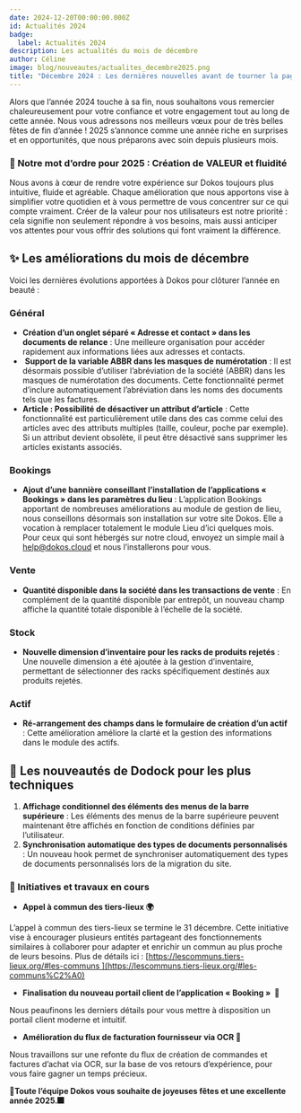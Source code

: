 ```yaml
---
date: 2024-12-20T00:00:00.000Z
id: Actualités 2024
badge:
  label: Actualités 2024
description: Les actualités du mois de décembre
author: Céline
image: blog/nouveautes/actualites_decembre2025.png
title: "Décembre 2024 : Les dernières nouvelles avant de tourner la page vers 2025."
---
```


Alors que l’année 2024 touche à sa fin, nous souhaitons vous remercier chaleureusement pour votre confiance et votre engagement tout au long de cette année. Nous vous adressons nos meilleurs vœux pour de très belles fêtes de fin d’année ! 2025 s’annonce comme une année riche en surprises et en opportunités, que nous préparons avec soin depuis plusieurs mois.

### **🎯 Notre mot d’ordre pour 2025 : Création de VALEUR et fluidité**

Nous avons à cœur de rendre votre expérience sur Dokos toujours plus intuitive, fluide et agréable. Chaque amélioration que nous apportons vise à simplifier votre quotidien et à vous permettre de vous concentrer sur ce qui compte vraiment. Créer de la valeur pour nos utilisateurs est notre priorité : cela signifie non seulement répondre à vos besoins, mais aussi anticiper vos attentes pour vous offrir des solutions qui font vraiment la différence.

## **✨ Les améliorations du mois de décembre**

Voici les dernières évolutions apportées à Dokos pour clôturer l’année en beauté :

### **Général**

- **Création d’un onglet séparé « Adresse et contact » dans les documents de relance** : Une meilleure organisation pour accéder rapidement aux informations liées aux adresses et contacts.
-  **Support de la variable ABBR dans les masques de numérotation** : Il est désormais possible d’utiliser l’abréviation de la société (ABBR) dans les masques de numérotation des documents. Cette fonctionnalité permet d’inclure automatiquement l’abréviation dans les noms des documents tels que les factures.
- **Article : Possibilité de désactiver un attribut d’article** : Cette fonctionnalité est particulièrement utile dans des cas comme celui des articles avec des attributs multiples (taille, couleur, poche par exemple). Si un attribut devient obsolète, il peut être désactivé sans supprimer les articles existants associés.

### **Bookings**

- **Ajout d’une bannière conseillant l’installation de l’applications « Bookings » dans les paramètres du lieu** : L’application Bookings apportant de nombreuses améliorations au module de gestion de lieu, nous conseillons désormais son installation sur votre site Dokos. Elle a vocation à remplacer totalement le module Lieu d’ici quelques mois. Pour ceux qui sont hébergés sur notre cloud, envoyez un simple mail à <help@dokos.cloud> et nous l’installerons pour vous.

### **Vente**

- **Quantité disponible dans la société dans les transactions de vente** : En complément de la quantité disponible par entrepôt, un nouveau champ affiche la quantité totale disponible à l’échelle de la société. 

### **Stock**

- **Nouvelle dimension d’inventaire pour les racks de produits rejetés** : Une nouvelle dimension a été ajoutée à la gestion d’inventaire, permettant de sélectionner des racks spécifiquement destinés aux produits rejetés.

### **Actif**

- **Ré-arrangement des champs dans le formulaire de création d’un actif** : Cette amélioration améliore la clarté et la gestion des informations dans le module des actifs.

## **🚀 Les nouveautés de Dodock pour les plus techniques** 

1. **Affichage conditionnel des éléments des menus de la barre supérieure** : Les éléments des menus de la barre supérieure peuvent maintenant être affichés en fonction de conditions définies par l’utilisateur.
2. **Synchronisation automatique des types de documents personnalisés** : Un nouveau hook permet de synchroniser automatiquement des types de documents personnalisés lors de la migration du site. 

### **🌟 Initiatives et travaux en cours**

- **Appel à commun des tiers-lieux 🌍**

L’appel à commun des tiers-lieux se termine le 31 décembre. Cette initiative vise à encourager plusieurs entités partageant des fonctionnements similaires à collaborer pour adapter et enrichir un commun au plus proche de leurs besoins. Plus de détails ici : [https://lescommuns.tiers-lieux.org/#les-communs ](https://lescommuns.tiers-lieux.org/#les-communs%C2%A0)

- **Finalisation du nouveau portail client de l’application « Booking »  📅**

Nous peaufinons les derniers détails pour vous mettre à disposition un portail client moderne et intuitif.

- **Amélioration du flux de facturation fournisseur via OCR 🤖**

Nous travaillons sur une refonte du flux de création de commandes et factures d’achat via OCR, sur la base de vos retours d’expérience, pour vous faire gagner un temps précieux.

**🎄Toute l’équipe Dokos vous souhaite de joyeuses fêtes et une excellente année 2025.🎆**
